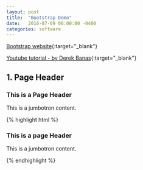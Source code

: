 ```yaml
---
layout: post
title:  "Bootstrap Demo"
date:   2016-07-09 00:00:00 -0400
categories: software
---
```


[Bootstrap website](http://getbootstrap.com/){:target="_blank"}

[Youtube tutorial - by Derek Banas](https://youtu.be/gqOEoUR5RHg){:target="_blank"}

<!-- Bootstrap -->
<link href="{{site.url}}/assets/css/bootstrap.min.css" rel="stylesheet">

<h2>1. Page Header</h2>

<div class="container">

<div class="page-header">
	<h3>This is a Page Header</h3>
</div>

<div class="jumbotron">
	<p>This is a jumbotron content.</p>
</div>

</div>

{% highlight html %}
<div class="container">

<div class="page-header">
	<h3>This is a page Header</h3>
</div>

<div class="jumbotron">
	<p>This is a jumbotron content.</p>
</div>

</div>
{% endhighlight %}


<!-- jQuery (necessary for Bootstrap's JavaScript plugins) -->
<script src="{{site.url}}/assets/js/jquery.min.js"></script>
<!-- Include all compiled plugins (below), or include individual files as needed -->
<script src="{{site.url}}/assets/js/bootstrap.min.js"></script>